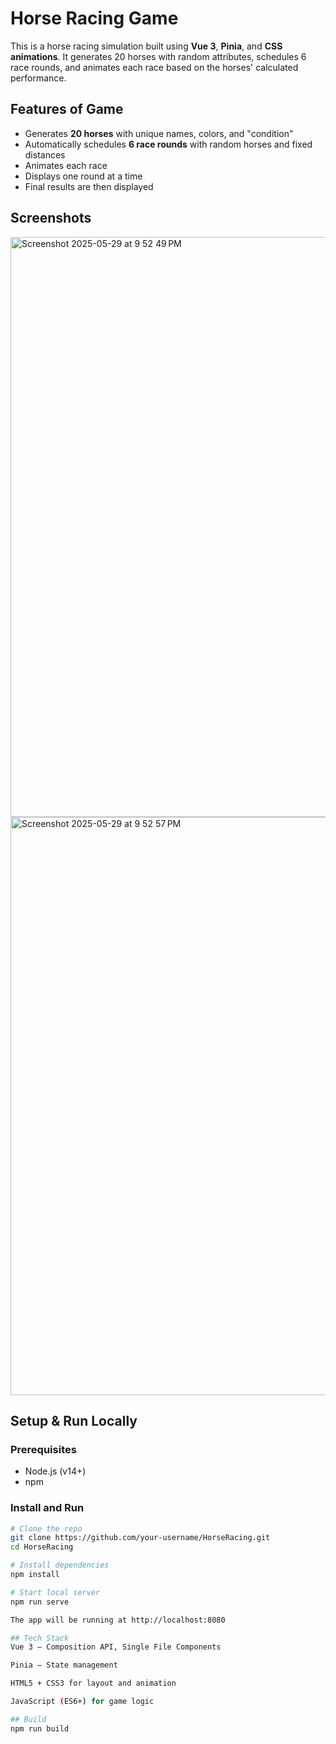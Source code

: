 # Horse Racing Game 

This is a horse racing simulation built using **Vue 3**, **Pinia**, and **CSS animations**. It generates 20 horses with random attributes, schedules 6 race rounds, and animates each race based on the horses' calculated performance.

## Features of Game

- Generates **20 horses** with unique names, colors, and "condition"
- Automatically schedules **6 race rounds** with random horses and fixed distances
- Animates each race
- Displays one round at a time
- Final results are then displayed

## Screenshots
<img width="928" alt="Screenshot 2025-05-29 at 9 52 49 PM" src="https://github.com/user-attachments/assets/e5f488b3-a64d-493b-91c9-a0232ef36d65" />

<img width="925" alt="Screenshot 2025-05-29 at 9 52 57 PM" src="https://github.com/user-attachments/assets/325b5c7d-45ff-47a2-a849-a108ab72a09f" />

## Setup & Run Locally

### Prerequisites

- Node.js (v14+)
- npm

### Install and Run

```bash
# Clone the repo
git clone https://github.com/your-username/HorseRacing.git
cd HorseRacing

# Install dependencies
npm install

# Start local server
npm run serve

The app will be running at http://localhost:8080

## Tech Stack
Vue 3 – Composition API, Single File Components

Pinia – State management

HTML5 + CSS3 for layout and animation

JavaScript (ES6+) for game logic

## Build
npm run build

